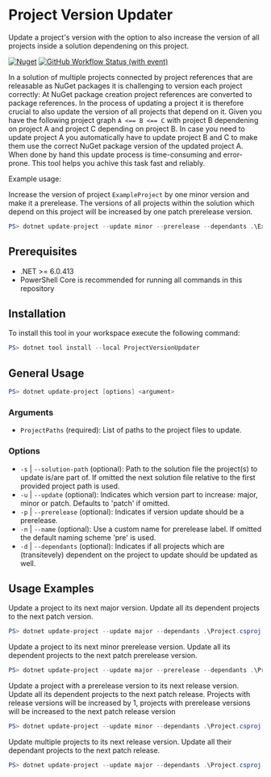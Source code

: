 ﻿# Project Version Updater

Update a project's version with the option to also increase the version of all projects inside a solution dependening on this project.

[![Nuget](https://img.shields.io/nuget/v/ProjectVersionUpdater?style=flat)](https://www.nuget.org/packages/ProjectVersionUpdater)
[![GitHub Workflow Status (with event)](https://img.shields.io/github/actions/workflow/status/skaempfer/dotnet-project-version-updater/test.yml?style=flat&label=tests)](https://github.com/skaempfer/dotnet-project-version-updater/actions/workflows/test.yml)

In a solution of multiple projects connected by project references that are releasable as NuGet packages it is challenging to version each project correctly: At NuGet package creation project references are converted to package references. In the process of updating a project it is therefore crucial to also update the version of all projects that depend on it. Given you have the following project graph `A <== B <== C` with project B dependening on project A and project C depending on project B. In case you need to update project A you automatically have to update project B and C to make them use the correct NuGet package version of the updated project A. When done by hand this update process is time-consuming and error-prone. This tool helps you achive this task fast and reliably.  

Example usage:

Increase the version of project `ExampleProject` by one minor version and make it a prerelease. The versions of all projects within the solution which depend on this project will be increased by one patch prerelease version. 

```powershell
PS> dotnet update-project --update minor --prerelease --dependants .\ExampleProject.csproj
```

## Prerequisites

- .NET >= 6.0.413
- PowerShell Core is recommended for running all commands in this repository

## Installation

To install this tool in your workspace execute the following command:

```powershell
PS> dotnet tool install --local ProjectVersionUpdater
```

## General Usage

```powershell
PS> dotnet update-project [options] <argument>
```

### Arguments

- `ProjectPaths` (required): List of paths to the project files to update.

### Options

- `-s` | `--solution-path` (optional): Path to the solution file the project(s) to update is/are part of. If omitted the next solution file relative to the first provided project path is used.
- `-u` | `--update` (optional): Indicates which version part to increase: major, minor or patch. Defaults to 'patch' if omitted.
- `-p` | `--prerelease` (optional):  Indicates if version update should be a prerelease.
- `-n` | `--name` (optional): Use a custom name for prerelease label. If omitted the default naming scheme 'pre' is used.
- `-d` | `--dependants` (optional): Indicates if all projects which are (transitevely) dependent on the project to update should be updated as well.

## Usage Examples

Update a project to its next major version. Update all its dependent projects to the next patch version.

```powershell
PS> dotnet update-project --update major --dependants .\Project.csproj
```

Update a project to its next minor prerelease version. Update all its dependent projects to the next patch prerelease version.

```powershell
PS> dotnet update-project --update major --prerelease --dependants .\Project.csproj
```

Update a project with a prerelease version to its next release version. Update all its dependent projects to the next patch release. Projects with release versions will be increased by 1, projects with prerelease versions will be increased to the next patch release version

```powershell
PS> dotnet update-project --update minor --dependants .\Project.csproj
```

Update multiple projects to its next release version. Update all their dependant projects to the next patch release.

```powershell
PS> dotnet update-project --update major --dependants .\Project.csproj .\Project.Abstractions.csproj
```
